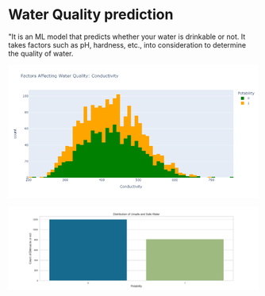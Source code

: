 # Water Quality prediction
"It is an ML model that predicts whether your water is drinkable or not. It takes factors such as pH, hardness, etc., into consideration to determine the quality of water.

![Histogram](image/conductivity.png)


![Histogram](image/histogram_hardness.png)

